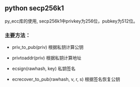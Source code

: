 ## python secp256k1
py_ecc库的使用, secp256k1中privkey为256位，pubkey为512位。

### 主要方法：

- priv_to_pub(priv)  根据私钥计算公钥

- privtoaddr(priv)  根据私钥计算地址

- ecsign(rawhash, key)  私钥签名

- ecrecover_to_pub(rawhash, v, r, s)  根据签名恢复公钥
